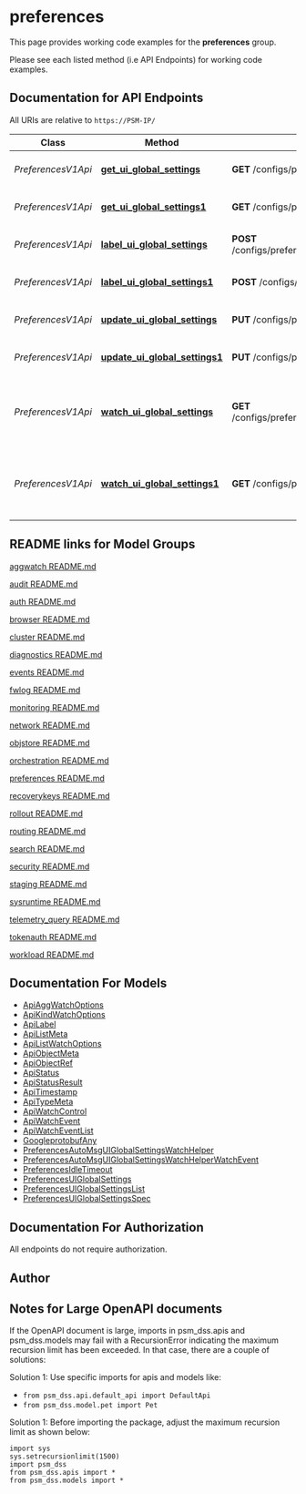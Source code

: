 # preferences

This page provides working code examples for the **preferences** group.

Please see each listed method (i.e API Endpoints) for working code examples.

## Documentation for API Endpoints

All URIs are relative to `https://PSM-IP/`

Class | Method | HTTP request | Description
------------ | ------------- | ------------- | -------------
*PreferencesV1Api* | [**get_ui_global_settings**](../../../docs/PreferencesV1Api.md#get_ui_global_settings) | **GET** /configs/preferences/v1/tenant/{O.Tenant}/uiglobalsettings | Get UIGlobalSettings object
*PreferencesV1Api* | [**get_ui_global_settings1**](../../../docs/PreferencesV1Api.md#get_ui_global_settings1) | **GET** /configs/preferences/v1/uiglobalsettings | Get UIGlobalSettings object
*PreferencesV1Api* | [**label_ui_global_settings**](../../../docs/PreferencesV1Api.md#label_ui_global_settings) | **POST** /configs/preferences/v1/tenant/{O.Tenant}/uiglobalsettings/label | Label UIGlobalSettings object
*PreferencesV1Api* | [**label_ui_global_settings1**](../../../docs/PreferencesV1Api.md#label_ui_global_settings1) | **POST** /configs/preferences/v1/uiglobalsettings/label | Label UIGlobalSettings object
*PreferencesV1Api* | [**update_ui_global_settings**](../../../docs/PreferencesV1Api.md#update_ui_global_settings) | **PUT** /configs/preferences/v1/tenant/{O.Tenant}/uiglobalsettings | Update UIGlobalSettings object
*PreferencesV1Api* | [**update_ui_global_settings1**](../../../docs/PreferencesV1Api.md#update_ui_global_settings1) | **PUT** /configs/preferences/v1/uiglobalsettings | Update UIGlobalSettings object
*PreferencesV1Api* | [**watch_ui_global_settings**](../../../docs/PreferencesV1Api.md#watch_ui_global_settings) | **GET** /configs/preferences/v1/watch/tenant/{O.Tenant}/uiglobalsettings | Watch UIGlobalSettings objects. Supports WebSockets or HTTP long poll
*PreferencesV1Api* | [**watch_ui_global_settings1**](../../../docs/PreferencesV1Api.md#watch_ui_global_settings1) | **GET** /configs/preferences/v1/watch/uiglobalsettings | Watch UIGlobalSettings objects. Supports WebSockets or HTTP long poll


## README links for Model Groups

[aggwatch README.md](..//aggwatch/README.md)

[audit README.md](..//audit/README.md)

[auth README.md](..//auth/README.md)

[browser README.md](..//browser/README.md)

[cluster README.md](..//cluster/README.md)

[diagnostics README.md](..//diagnostics/README.md)

[events README.md](..//events/README.md)

[fwlog README.md](..//fwlog/README.md)

[monitoring README.md](..//monitoring/README.md)

[network README.md](..//network/README.md)

[objstore README.md](..//objstore/README.md)

[orchestration README.md](..//orchestration/README.md)

[preferences README.md](..//preferences/README.md)

[recoverykeys README.md](..//recoverykeys/README.md)

[rollout README.md](..//rollout/README.md)

[routing README.md](..//routing/README.md)

[search README.md](..//search/README.md)

[security README.md](..//security/README.md)

[staging README.md](..//staging/README.md)

[sysruntime README.md](..//sysruntime/README.md)

[telemetry_query README.md](..//telemetry_query/README.md)

[tokenauth README.md](..//tokenauth/README.md)

[workload README.md](..//workload/README.md)


## Documentation For Models

 - [ApiAggWatchOptions](../../../docs/ApiAggWatchOptions.md)
 - [ApiKindWatchOptions](../../../docs/ApiKindWatchOptions.md)
 - [ApiLabel](../../../docs/ApiLabel.md)
 - [ApiListMeta](../../../docs/ApiListMeta.md)
 - [ApiListWatchOptions](../../../docs/ApiListWatchOptions.md)
 - [ApiObjectMeta](../../../docs/ApiObjectMeta.md)
 - [ApiObjectRef](../../../docs/ApiObjectRef.md)
 - [ApiStatus](../../../docs/ApiStatus.md)
 - [ApiStatusResult](../../../docs/ApiStatusResult.md)
 - [ApiTimestamp](../../../docs/ApiTimestamp.md)
 - [ApiTypeMeta](../../../docs/ApiTypeMeta.md)
 - [ApiWatchControl](../../../docs/ApiWatchControl.md)
 - [ApiWatchEvent](../../../docs/ApiWatchEvent.md)
 - [ApiWatchEventList](../../../docs/ApiWatchEventList.md)
 - [GoogleprotobufAny](../../../docs/GoogleprotobufAny.md)
 - [PreferencesAutoMsgUIGlobalSettingsWatchHelper](../../../docs/PreferencesAutoMsgUIGlobalSettingsWatchHelper.md)
 - [PreferencesAutoMsgUIGlobalSettingsWatchHelperWatchEvent](../../../docs/PreferencesAutoMsgUIGlobalSettingsWatchHelperWatchEvent.md)
 - [PreferencesIdleTimeout](../../../docs/PreferencesIdleTimeout.md)
 - [PreferencesUIGlobalSettings](../../../docs/PreferencesUIGlobalSettings.md)
 - [PreferencesUIGlobalSettingsList](../../../docs/PreferencesUIGlobalSettingsList.md)
 - [PreferencesUIGlobalSettingsSpec](../../../docs/PreferencesUIGlobalSettingsSpec.md)


## Documentation For Authorization

 All endpoints do not require authorization.

## Author




## Notes for Large OpenAPI documents
If the OpenAPI document is large, imports in psm_dss.apis and psm_dss.models may fail with a
RecursionError indicating the maximum recursion limit has been exceeded. In that case, there are a couple of solutions:

Solution 1:
Use specific imports for apis and models like:
- `from psm_dss.api.default_api import DefaultApi`
- `from psm_dss.model.pet import Pet`

Solution 1:
Before importing the package, adjust the maximum recursion limit as shown below:
```
import sys
sys.setrecursionlimit(1500)
import psm_dss
from psm_dss.apis import *
from psm_dss.models import *
```
